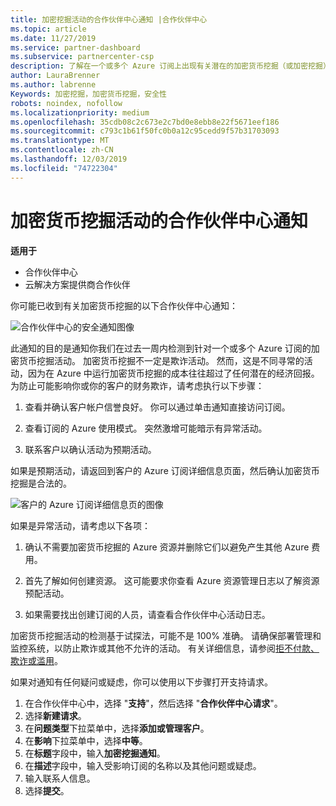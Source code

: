 ```yaml
---
title: 加密挖掘活动的合作伙伴中心通知 |合作伙伴中心
ms.topic: article
ms.date: 11/27/2019
ms.service: partner-dashboard
ms.subservice: partnercenter-csp
description: 了解在一个或多个 Azure 订阅上出现有关潜在的加密货币挖掘（或加密挖掘）的通知时，这意味着什么。
author: LauraBrenner
ms.author: labrenne
Keywords: 加密挖掘，加密货币挖掘，安全性
robots: noindex, nofollow
ms.localizationpriority: medium
ms.openlocfilehash: 35cdb08c2c673e2c7bd0e8ebb8e22f5671eef186
ms.sourcegitcommit: c793c1b61f50fc0b0a12c95cedd9f57b31703093
ms.translationtype: MT
ms.contentlocale: zh-CN
ms.lasthandoff: 12/03/2019
ms.locfileid: "74722304"
---
```

# <a name="partner-center-notification-for-cryptocurrency-mining-activity"></a>加密货币挖掘活动的合作伙伴中心通知

**适用于**

-  合作伙伴中心
-  云解决方案提供商合作伙伴

你可能已收到有关加密货币挖掘的以下合作伙伴中心通知：
 
![合作伙伴中心的安全通知图像](images/crypto1.png)

此通知的目的是通知你我们在过去一周内检测到针对一个或多个 Azure 订阅的加密货币挖掘活动。 加密货币挖掘不一定是欺诈活动。 然而，这是不同寻常的活动，因为在 Azure 中运行加密货币挖掘的成本往往超过了任何潜在的经济回报。 为防止可能影响你或你的客户的财务欺诈，请考虑执行以下步骤：

1.  查看并确认客户帐户信誉良好。 你可以通过单击通知直接访问订阅。

2.  查看订阅的 Azure 使用模式。 突然激增可能暗示有异常活动。

3.  联系客户以确认活动为预期活动。

如果是预期活动，请返回到客户的 Azure 订阅详细信息页面，然后确认加密货币挖掘是合法的。 


![客户的 Azure 订阅详细信息页的图像](images/crypto2.png)

如果是异常活动，请考虑以下各项：

1.  确认不需要加密货币挖掘的 Azure 资源并删除它们以避免产生其他 Azure 费用。

2.  首先了解如何创建资源。 这可能要求你查看 Azure 资源管理日志以了解资源预配活动。

3.  如果需要找出创建订阅的人员，请查看合作伙伴中心活动日志。

加密货币挖掘活动的检测基于试探法，可能不是 100% 准确。 请确保部署管理和监控系统，以防止欺诈或其他不允许的活动。 有关详细信息，请参阅[拒不付款、欺诈或滥用](https://docs.microsoft.com/partner-center/non-payment--fraud--or-misuse)。

如果对通知有任何疑问或疑虑，你可以使用以下步骤打开支持请求。

1.  在合作伙伴中心中，选择 "**支持**"，然后选择 "**合作伙伴中心请求**"。
3.  选择**新建请求**。 
4.  在**问题类型**下拉菜单中，选择**添加或管理客户**。
5.  在**影响**下拉菜单中，选择**中等**。
6.  在**标题**字段中，输入**加密挖掘通知**。
7.  在**描述**字段中，输入受影响订阅的名称以及其他问题或疑虑。 
8.  输入联系人信息。
9.  选择**提交**。



